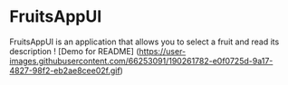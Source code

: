 # FruitsAppUI
FruitsAppUI is an application that allows you to select a fruit and read its description
! [Demo for README] (https://user-images.githubusercontent.com/66253091/190261782-e0f0725d-9a17-4827-98f2-eb2ae8cee02f.gif)
